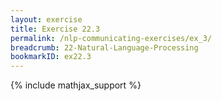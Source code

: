 ```yaml
---
layout: exercise
title: Exercise 22.3
permalink: /nlp-communicating-exercises/ex_3/
breadcrumb: 22-Natural-Language-Processing
bookmarkID: ex22.3
---
```


{% include mathjax_support %}
